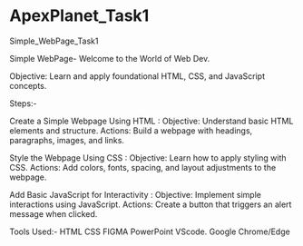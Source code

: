  # ApexPlanet_Task1
 Simple_WebPage_Task1

 Simple WebPage- Welcome to the World of Web Dev.

 Objective: Learn and apply foundational HTML, CSS, and JavaScript concepts.
  
 Steps:-

 Create a Simple Webpage Using HTML :
 Objective: Understand basic HTML elements and structure.
 Actions: Build a webpage with headings, paragraphs, images, and links.
 
 Style the Webpage Using CSS :
 Objective: Learn how to apply styling with CSS.
 Actions: Add colors, fonts, spacing, and layout adjustments to the webpage.
 
 Add Basic JavaScript for Interactivity :
 Objective: Implement simple interactions using JavaScript.
 Actions: Create a button that triggers an alert message when clicked.

 Tools Used:- HTML CSS FIGMA PowerPoint VScode. Google Chrome/Edge


